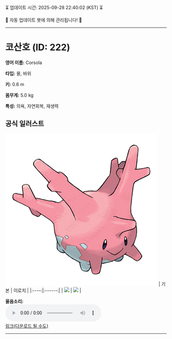 
⏳ 업데이트 시간: 2025-09-28 22:40:02 (KST) ⏳

🤖 자동 업데이트 봇에 의해 관리됩니다! 🤖

---

# 코산호 (ID: 222)
**영어 이름:** Corsola

**타입:** 물, 바위

**키:** 0.6 m

**몸무게:** 5.0 kg

**특성:** 의욕, 자연회복, 재생력

## 공식 일러스트
![](https://raw.githubusercontent.com/PokeAPI/sprites/master/sprites/pokemon/other/official-artwork/222.png)
| 기본 | 이로치 |
|:----:|:------:|
| <img src="http://play.pokemonshowdown.com/sprites/ani/corsola.gif" width="200"> | <img src="http://play.pokemonshowdown.com/sprites/ani-shiny/corsola.gif" width="200"> |

**울음소리:**<br><audio controls src="https://raw.githubusercontent.com/PokeAPI/cries/main/cries/pokemon/latest/222.ogg"></audio><br> [링크(다운로드 될 수도)](https://raw.githubusercontent.com/PokeAPI/cries/main/cries/pokemon/latest/222.ogg)


---
